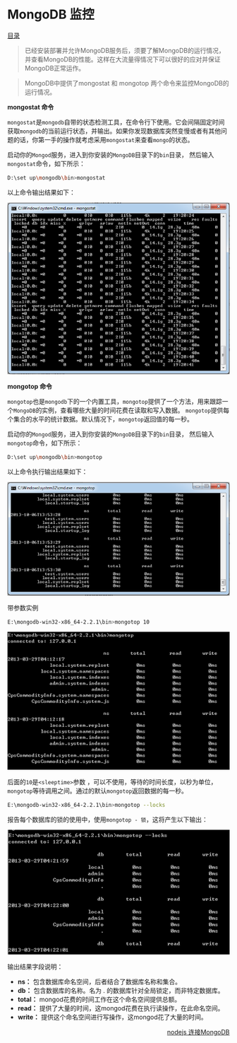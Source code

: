 # 						MongoDB 监控

[目录](README.md)

> 已经安装部署并允许MongoDB服务后，须要了解MongoDB的运行情况，并查看MongoDB的性能。这样在大流量得情况下可以很好的应对并保证MongoDB正常运作。

> MongoDB中提供了mongostat 和 mongotop 两个命令来监控MongoDB的运行情况。

__mongostat 命令__

`mongostat`是`mongodb`自带的状态检测工具，在命令行下使用。它会间隔固定时间获取`mongodb`的当前运行状态，并输出。如果你发现数据库突然变慢或者有其他问题的话，你第一手的操作就考虑采用`mongostat`来查看`mongo`的状态。

启动你的`Mongod`服务，进入到你安装的`MongoDB`目录下的`bin`目录， 然后输入`mongostat`命令，如下所示：
```sh
D:\set up\mongodb\bin>mongostat
```
以上命令输出结果如下：

<img src="imgs/mongostat.png" alt="mongostat输出结果图" />

__mongotop 命令__

`mongotop`也是`mongodb`下的一个内置工具，`mongotop`提供了一个方法，用来跟踪一个`MongoDB`的实例，查看哪些大量的时间花费在读取和写入数据。 `mongotop`提供每个集合的水平的统计数据。默认情况下，`mongotop`返回值的每一秒。

启动你的`Mongod`服务，进入到你安装的`MongoDB`目录下的`bin`目录， 然后输入`mongotop`命令，如下所示：
```sh
D:\set up\mongodb\bin>mongotop
```
以上命令执行输出结果如下：

<img src="imgs/mongotop.png" alt="mongotop输出结果图" />

带参数实例
```sh
E:\mongodb-win32-x86_64-2.2.1\bin>mongotop 10
```

<img src="imgs/mongotop-10.gif" alt="mongotop 10 输出结果图" />

后面的`10`是`<sleeptime>`参数 ，可以不使用，等待的时间长度，以秒为单位，`mongotop`等待调用之间。通过的默认`mongotop`返回数据的每一秒。
```sh
E:\mongodb-win32-x86_64-2.2.1\bin>mongotop --locks
```

报告每个数据库的锁的使用中，使用`mongotop - 锁`，这将产生以下输出：

<img src="imgs/mongotop--locks.gif" alt="mongotop 锁 输出结果图" />

输出结果字段说明：

* **ns：** 包含数据库命名空间，后者结合了数据库名称和集合。
* **db：** 包含数据库的名称。名为 . 的数据库针对全局锁定，而非特定数据库。
* **total：** mongod花费的时间工作在这个命名空间提供总额。
* **read：** 提供了大量的时间，这mongod花费在执行读操作，在此命名空间。
* **write：** 提供这个命名空间进行写操作，这mongod花了大量的时间。

<a href="nodejs-mongodb.md" style="float: right;">nodejs 连接MongoDB</a>